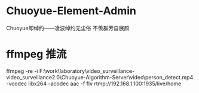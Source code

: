 # Chuoyue-Element-Admin
Chuoyue即绰约——凌波绰约无尘俗 不羡群芳自展颜

# ffmpeg 推流
ffmpeg -re -i F:\work\laboratory\video_surveillance-video_surveillance2.0\Chuoyue-Algorithm-Server\video\person_detect.mp4 -vcodec libx264 -acodec aac -f flv rtmp://192.168.1.100:1935/live/home
